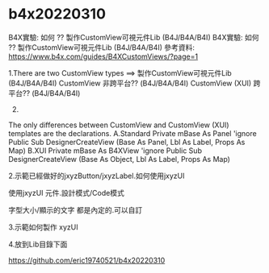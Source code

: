 # b4x20220310
B4X實驗: 如何 ?? 製作CustomView可視元件Lib (B4J/B4A/B4I)
B4X實驗: 如何 ?? 製作CustomView可視元件Lib (B4J/B4A/B4I)
參考資料:
https://www.b4x.com/guides/B4XCustomViews/?page=1

1.There are two CustomView types ==> 製作CustomView可視元件Lib (B4J/B4A/B4I)
CustomView     非跨平台?? (B4J/B4A/B4I)
CustomView (XUI) 跨平台?? (B4J/B4A/B4I)

2.
The only differences between CustomView and CustomView (XUI) templates are the declarations.
A.Standard
Private mBase As Panel 'ignore
Public Sub DesignerCreateView (Base As Panel, Lbl As Label, Props As Map)
B.XUI 
Private mBase As B4XView 'ignore
Public Sub DesignerCreateView (Base As Object, Lbl As Label, Props As Map) 


2.示範已經做好的jxyzButton/jxyzLabel.如何使用jxyzUI

使用jxyzUI 元件.設計模式/Code模式

字型大小/顯示的文字 都是內定的.可以自訂

3.示範如何製作 xyzUI


4.放到Lib目錄下面


https://github.com/eric19740521/b4x20220310

